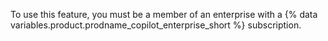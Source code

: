 To use this feature, you must be a member of an enterprise with a {% data variables.product.prodname_copilot_enterprise_short %} subscription.
